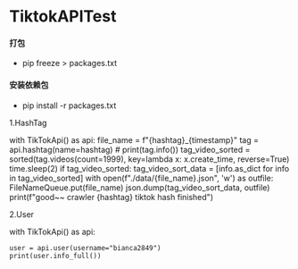 # TiktokAPITest

#### 打包
* pip freeze >  packages.txt
#### 安装依赖包
* pip install -r  packages.txt

1.HashTag


with TikTokApi() as api:
    file_name = f"{hashtag}_{timestamp}"
    tag = api.hashtag(name=hashtag)
    # print(tag.info())
    tag_video_sorted = sorted(tag.videos(count=1999), key=lambda x: x.create_time, reverse=True)
    time.sleep(2)
    if tag_video_sorted:
        tag_video_sort_data = [info.as_dict for info in tag_video_sorted]
        with open(f"./data/{file_name}.json", 'w') as outfile:
            FileNameQueue.put(file_name)
            json.dump(tag_video_sort_data, outfile)
            print(f"good~~  crawler {hashtag} tiktok hash finished")
            
 2.User
 
 with TikTokApi() as api:
 
    user = api.user(username="bianca2849")
    print(user.info_full())
